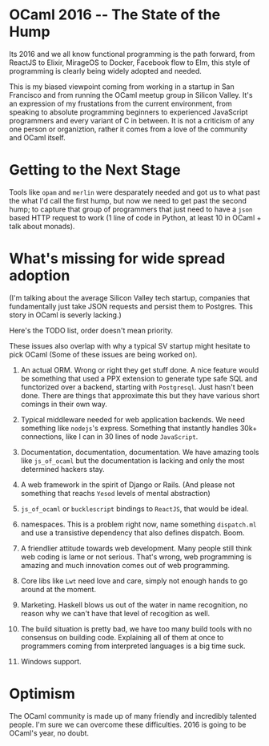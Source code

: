 OCaml 2016 -- The State of the Hump
============================================

Its 2016 and we all know functional programming is the path forward,
from ReactJS to Elixir, MirageOS to Docker, Facebook flow to Elm, this
style of programming is clearly being widely adopted and needed.

This is my biased viewpoint coming from working in a startup in San
Francisco and from running the OCaml meetup group in Silicon
Valley. It's an expression of my frustations from the current
environment, from speaking to absolute programming beginners to
experienced JavaScript programmers and every variant of C in
between. It is not a criticism of any one person or organiztion,
rather it comes from a love of the community and OCaml itself.

Getting to the Next Stage
===============================

Tools like `opam` and `merlin` were desparately needed and got us to
what past the what I'd call the first hump, but now we need to get
past the second hump; to capture that group of programmers that just
need to have a `json` based HTTP request to work (1 line of code in
Python, at least 10 in OCaml + talk about monads).

What's missing for wide spread adoption
=================================================

(I'm talking about the average Silicon Valley tech startup, companies
that fundamentally just take JSON requests and persist them to
Postgres. This story in OCaml is severly lacking.)

Here's the TODO list, order doesn't mean priority.

These issues also overlap with why a typical SV startup might hesitate
to pick OCaml (Some of these issues are being worked on).

1. An actual ORM. Wrong or right they get stuff done. A nice feature
   would be something that used a PPX extension to generate type safe
   SQL and functorized over a backend, starting with
   `Postgresql`. Just hasn't been done. There are things that
   approximate this but they have various short comings in their own
   way.

2. Typical middleware needed for web application backends. We need
   something like `nodejs`'s express. Something that instantly handles
   30k+ connections, like I can in 30 lines of node `JavaScript`.

3. Documentation, documentation, documentation. We have amazing tools
   like `js_of_ocaml` but the documentation is lacking and only the
   most determined hackers stay.

4. A web framework in the spirit of Django or Rails. (And please not
   something that reachs `Yesod` levels of mental abstraction)

5. `js_of_ocaml` or `bucklescript` bindings to `ReactJS`, that would
   be ideal.

6. namespaces. This is a problem right now, name something `dispatch.ml`
   and use a transistive dependency that also defines dispatch. Boom.
   
7. A friendlier attitude towards web development. Many people still
   think web coding is lame or not serious. That's wrong, web
   programming is amazing and much innovation comes out of web
   programming.

8. Core libs like `Lwt` need love and care, simply not enough hands to
   go around at the moment.
   
9. Marketing. Haskell blows us out of the water in name recognition,
   no reason why we can't have that level of recogition as well.

10. The build situation is pretty bad, we have too many build tools
    with no consensus on building code. Explaining all of them at once
    to programmers coming from interpreted languages is a big time
    suck.

11. Windows support.

Optimism
=========

The OCaml community is made up of many friendly and incredibly
talented people. I'm sure we can overcome these difficulties. 2016 is
going to be OCaml's year, no doubt.
